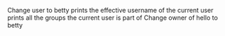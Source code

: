 Change user to betty
prints the effective username of the current user
prints all the groups the current user is part of
Change owner of hello to betty
